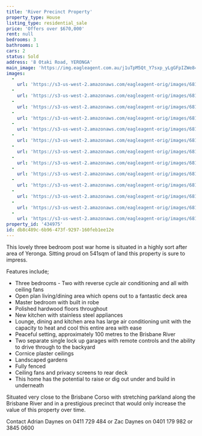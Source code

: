 ```yaml
---
title: 'River Precinct Property'
property_type: House
listing_type: residential_sale
price: 'Offers over $670,000'
rent: null
bedrooms: 3
bathrooms: 1
cars: 2
status: Sold
address: '8 Otaki Road, YERONGA'
main_image: 'https://img.eagleagent.com.au/j1uTpM5Qt_Y7sxp_yLgGFpIZWe8=/1280x854/smart/https://s3-us-west-2.amazonaws.com/eagleagent-orig/images/6819457/105805124-image-M.jpg'
images:
  -
    url: 'https://s3-us-west-2.amazonaws.com/eagleagent-orig/images/6819469/105805124-image-L.jpg'
  -
    url: 'https://s3-us-west-2.amazonaws.com/eagleagent-orig/images/6819468/105805124-image-K.jpg'
  -
    url: 'https://s3-us-west-2.amazonaws.com/eagleagent-orig/images/6819467/105805124-image-J.jpg'
  -
    url: 'https://s3-us-west-2.amazonaws.com/eagleagent-orig/images/6819466/105805124-image-I.jpg'
  -
    url: 'https://s3-us-west-2.amazonaws.com/eagleagent-orig/images/6819465/105805124-image-H.jpg'
  -
    url: 'https://s3-us-west-2.amazonaws.com/eagleagent-orig/images/6819464/105805124-image-G.jpg'
  -
    url: 'https://s3-us-west-2.amazonaws.com/eagleagent-orig/images/6819463/105805124-image-F.jpg'
  -
    url: 'https://s3-us-west-2.amazonaws.com/eagleagent-orig/images/6819462/105805124-image-E.jpg'
  -
    url: 'https://s3-us-west-2.amazonaws.com/eagleagent-orig/images/6819461/105805124-image-D.jpg'
  -
    url: 'https://s3-us-west-2.amazonaws.com/eagleagent-orig/images/6819460/105805124-image-C.jpg'
  -
    url: 'https://s3-us-west-2.amazonaws.com/eagleagent-orig/images/6819459/105805124-image-B.jpg'
  -
    url: 'https://s3-us-west-2.amazonaws.com/eagleagent-orig/images/6819458/105805124-image-A.jpg'
  -
    url: 'https://s3-us-west-2.amazonaws.com/eagleagent-orig/images/6819457/105805124-image-M.jpg'
property_id: '434975'
id: db8c489c-6b96-473f-9297-160feb1ee12e
---
```

This lovely three bedroom post war home is situated in a highly sort after area of Yeronga. Sitting proud on 541sqm of land this property is sure to impress.

Features include;
*  Three bedrooms - Two with reverse cycle air conditioning and all with ceiling fans
*  Open plan living/dining area which opens out to a fantastic deck area
*  Master bedroom with built in robe
*  Polished hardwood floors throughout
*  New kitchen with stainless steel appliances
*  Lounge, dining and kitchen area has large air conditioning unit with the capacity to heat and cool this entire area with ease
*  Peaceful setting, approximately 100 metres to the Brisbane River
*  Two separate single lock up garages with remote controls and the ability to drive through to the backyard
*  Cornice plaster ceilings
*  Landscaped gardens
*  Fully fenced
*  Ceiling fans and privacy screens to rear deck
*  This home has the potential to raise or dig out under and build in underneath

Situated very close to the Brisbane Corso with stretching parkland along the Brisbane River and in a prestigious precinct that would only increase the value of this property over time.

Contact Adrian Daynes on 0411 729 484 or Zac Daynes on 0401 179 982 or 3845 0600